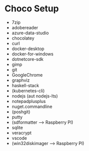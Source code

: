 # Choco Setup

* 7zip
* adobereader
* azure-data-studio
* chocolatey
* curl
* docker-desktop
* docker-for-windows
* dotnetcore-sdk
* gimp
* git
* GoogleChrome
* graphviz
* haskell-stack
* (kubernetes-cli)
* nodejs (aut nodejs-lts)
* notepadplusplus
* nuget.commandline
* (poshgit)
* putty
* (sdformatter --> Raspberry PI)
* sqlite
* veracrypt
* vscode
* (win32diskimager --> Raspberry PI)
